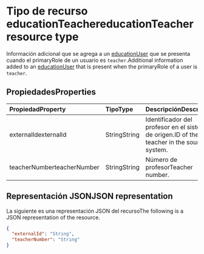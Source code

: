 # <a name="educationteacher-resource-type"></a><span data-ttu-id="6f9dd-101">Tipo de recurso educationTeacher</span><span class="sxs-lookup"><span data-stu-id="6f9dd-101">educationTeacher resource type</span></span>

<span data-ttu-id="6f9dd-102">Información adicional que se agrega a un [educationUser](educationuser.md) que se presenta cuando el primaryRole de un usuario es `teacher`.</span><span class="sxs-lookup"><span data-stu-id="6f9dd-102">Additional information added to an [educationUser](educationuser.md) that is present when the primaryRole of a user is `teacher`.</span></span>


## <a name="properties"></a><span data-ttu-id="6f9dd-103">Propiedades</span><span class="sxs-lookup"><span data-stu-id="6f9dd-103">Properties</span></span>
| <span data-ttu-id="6f9dd-104">Propiedad</span><span class="sxs-lookup"><span data-stu-id="6f9dd-104">Property</span></span>     | <span data-ttu-id="6f9dd-105">Tipo</span><span class="sxs-lookup"><span data-stu-id="6f9dd-105">Type</span></span>   |<span data-ttu-id="6f9dd-106">Descripción</span><span class="sxs-lookup"><span data-stu-id="6f9dd-106">Description</span></span>|
|:---------------|:--------|:----------|
|<span data-ttu-id="6f9dd-107">externalId</span><span class="sxs-lookup"><span data-stu-id="6f9dd-107">externalId</span></span>|<span data-ttu-id="6f9dd-108">String</span><span class="sxs-lookup"><span data-stu-id="6f9dd-108">String</span></span>| <span data-ttu-id="6f9dd-109">Identificador del profesor en el sistema de origen.</span><span class="sxs-lookup"><span data-stu-id="6f9dd-109">ID of the teacher in the source system.</span></span>|
|<span data-ttu-id="6f9dd-110">teacherNumber</span><span class="sxs-lookup"><span data-stu-id="6f9dd-110">teacherNumber</span></span>|<span data-ttu-id="6f9dd-111">String</span><span class="sxs-lookup"><span data-stu-id="6f9dd-111">String</span></span>|<span data-ttu-id="6f9dd-112">Número de profesor</span><span class="sxs-lookup"><span data-stu-id="6f9dd-112">Teacher number.</span></span>|

## <a name="json-representation"></a><span data-ttu-id="6f9dd-113">Representación JSON</span><span class="sxs-lookup"><span data-stu-id="6f9dd-113">JSON representation</span></span>

<span data-ttu-id="6f9dd-114">La siguiente es una representación JSON del recurso</span><span class="sxs-lookup"><span data-stu-id="6f9dd-114">The following is a JSON representation of the resource.</span></span>

<!-- {
  "blockType": "resource",
  "optionalProperties": [

  ],
  "@odata.type": "microsoft.graph.educationTeacher"
}-->

```json
{
  "externalId": "String",
  "teacherNumber": "String"
}

```

<!-- uuid: 8fcb5dbc-d5aa-4681-8e31-b001d5168d79
2015-10-25 14:57:30 UTC -->
<!-- {
  "type": "#page.annotation",
  "description": "educationTeacher resource",
  "keywords": "",
  "section": "documentation",
  "tocPath": ""
}-->